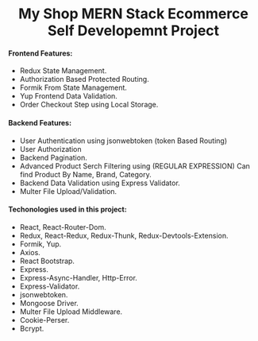 <h1 align="center"> My Shop MERN Stack Ecommerce Self Developemnt Project</h1>

#### Frontend Features: 

- Redux State Management.
- Authorization Based Protected Routing.
- Formik From State Management.
- Yup Frontend Data Validation.
- Order Checkout Step using Local Storage.

#### Backend Features: 

- User Authentication using jsonwebtoken (token Based Routing)
- User Authorization
- Backend Pagination. 
- Advanced Product Serch Filtering using (REGULAR EXPRESSION) Can find Product By Name, Brand, Category.
- Backend Data Validation using Express Validator. 
- Multer File Upload/Validation.

#### Techonologies used in this project:

- React, React-Router-Dom.
- Redux, React-Redux, Redux-Thunk, Redux-Devtools-Extension.
- Formik, Yup.
- Axios.
- React Bootstrap.
- Express.
- Express-Async-Handler, Http-Error.
- Express-Validator.
- jsonwebtoken.
- Mongoose Driver.
- Multer File Upload Middleware.
- Cookie-Perser.
- Bcrypt.
